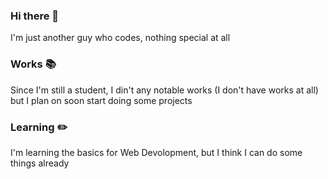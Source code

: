 ### Hi there 👋

I'm just another guy who codes, nothing special at all

### Works 📚

Since I'm still a student, I din't any notable works (I don't have works at all)
but I plan on soon start doing some projects

### Learning ✏️

I'm learning the basics for Web Devolopment, but I think I can do some things already

<!--
**Azure-san/Azure-san** is a ✨ _special_ ✨ repository because its `README.md` (this file) appears on your GitHub profile.

Here are some ideas to get you started:

- 🔭 I’m currently working on ...
- 🌱 I’m currently learning ...
- 👯 I’m looking to collaborate on ...
- 🤔 I’m looking for help with ...
- 💬 Ask me about ...
- 📫 How to reach me: ...
- 😄 Pronouns: ...
- ⚡ Fun fact: ...
-->
